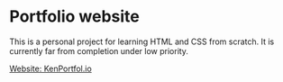 # Portfolio website
This is a personal project for learning HTML and CSS from scratch. It is currently far from completion under low priority.

[Website: KenPortfol.io](https://kenquejadas.github.io)

